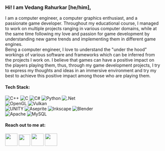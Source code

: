 ### Hi! I am Vedang Rahurkar [he/him],

I am a computer engineer, a computer graphics enthusiast, and a passionate game developer. Throughout my educational course, I managed to work on multiple projects ranging in various computer domains, while at the same time following my love and passion for game development by understanding new game trends and implementing them in different game engines.<br>
Being a computer engineer, I love to understand the "under the hood" workings of various software and frameworks which can be inferred from the projects I work on. I believe that games can have a positive impact on the players playing them, thus, through my game development projects, I try to express my thoughts and ideas in an immersive environment and try my best to achieve this positive impact among those who are playing them.

#### Tech Stack:
![C++](https://img.shields.io/badge/c++-%2300599C.svg?style=for-the-badge&logo=c%2B%2B&logoColor=white) ![C](https://img.shields.io/badge/c-%2300599C.svg?style=for-the-badge&logo=c&logoColor=white) ![C#](https://img.shields.io/badge/c%23-%23239120.svg?style=for-the-badge&logo=c-sharp&logoColor=white) ![Python](https://img.shields.io/badge/python-3670A0?style=for-the-badge&logo=python&logoColor=ffdd54) ![.Net](https://img.shields.io/badge/.NET-5C2D91?style=for-the-badge&logo=.net&logoColor=white) \
![OpenGL](https://img.shields.io/badge/opengl-%23white.svg?style=for-the-badge&logo=opengl&logoColor=white) ![Vulkan](https://img.shields.io/badge/vulkan-%23D42029.svg?style=for-the-badge&logo=vulkan&logoColor=white) \
![UNITY](https://img.shields.io/badge/Unity-%2320232a.svg?style=for-the-badge&logo=unity&logoColor=white) ![Aseprite](https://img.shields.io/badge/Aseprite-FFFFFF?style=for-the-badge&logo=Aseprite&logoColor=#7D929E) ![Inkscape](https://img.shields.io/badge/Inkscape-e0e0e0?style=for-the-badge&logo=inkscape&logoColor=080A13) ![Blender](https://img.shields.io/badge/blender-%23F5792A.svg?style=for-the-badge&logo=blender&logoColor=white) \
![Apache](https://img.shields.io/badge/apache-%23D42029.svg?style=for-the-badge&logo=apache&logoColor=white) ![MySQL](https://img.shields.io/badge/mysql-%2300f.svg?style=for-the-badge&logo=mysql&logoColor=white)

#### Reach out to me at:
<p align="left">
<a href="https://www.linkedin.com/in/vedangrahurkar/" target="_blank"><img src="https://img.icons8.com/fluency/48/000000/linkedin-circled.png" width="40" height="40"/></a>
<a href="https://rhang.itch.io/" target="_blank"><img src="https://static-00.iconduck.com/assets.00/itch-io-icon-512x512-wwio9bi8.png" width="37" height="37"/></a>
<a href="https://www.instagram.com/rhang_101/" target="_blank"><img src="https://img.icons8.com/fluency/48/000000/instagram-new.png" width="40" height="40"/></a>
<a href="mailto:vedangr20@gmail.com"><img src="https://img.icons8.com/color/48/000000/gmail.png" width="40" height="40"/></a>
</p>
